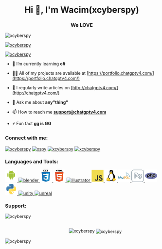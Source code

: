 <h1 align="center">Hi 👋, I'm Wacim(xcyberspy)</h1>
<h3 align="center">We LOVE <P></h3>

<p align="left"> <img src="https://komarev.com/ghpvc/?username=xcyberspy&label=Profile%20views&color=0e75b6&style=flat" alt="xcyberspy" /> </p>

<p align="left"> <a href="https://github.com/ryo-ma/github-profile-trophy"><img src="https://github-profile-trophy.vercel.app/?username=xcyberspy" alt="xcyberspy" /></a> </p>

<p align="left"> <a href="https://twitter.com/xcyberspy" target="blank"><img src="https://img.shields.io/twitter/follow/xcyberspy?logo=twitter&style=for-the-badge" alt="xcyberspy" /></a> </p>

- 🌱 I’m currently learning **c#**

- 👨‍💻 All of my projects are available at [https://portfolio.chatgptv4.com/](https://portfolio.chatgptv4.com/)

- 📝 I regularly write articles on [http://chatgptv4.com/](http://chatgptv4.com/)

- 💬 Ask me about **any"thing"**

- 📫 How to reach me **support@chatgptv4.com**

- ⚡ Fun fact **gg is GG**

<h3 align="left">Connect with me:</h3>
<p align="left">
<a href="https://twitter.com/xcyberspy" target="blank"><img align="center" src="https://raw.githubusercontent.com/rahuldkjain/github-profile-readme-generator/master/src/images/icons/Social/twitter.svg" alt="xcyberspy" height="30" width="40" /></a>
<a href="https://linkedin.com/in/xspy" target="blank"><img align="center" src="https://raw.githubusercontent.com/rahuldkjain/github-profile-readme-generator/master/src/images/icons/Social/linked-in-alt.svg" alt="xspy" height="30" width="40" /></a>
<a href="https://instagram.com/xcyberspy" target="blank"><img align="center" src="https://raw.githubusercontent.com/rahuldkjain/github-profile-readme-generator/master/src/images/icons/Social/instagram.svg" alt="xcyberspy" height="30" width="40" /></a>
<a href="https://www.youtube.com/c/xcyberspy" target="blank"><img align="center" src="https://raw.githubusercontent.com/rahuldkjain/github-profile-readme-generator/master/src/images/icons/Social/youtube.svg" alt="xcyberspy" height="30" width="40" /></a>
</p>

<h3 align="left">Languages and Tools:</h3>
<p align="left"> <a href="https://developer.android.com" target="_blank" rel="noreferrer"> <img src="https://raw.githubusercontent.com/devicons/devicon/master/icons/android/android-original-wordmark.svg" alt="android" width="40" height="40"/> </a> <a href="https://www.blender.org/" target="_blank" rel="noreferrer"> <img src="https://download.blender.org/branding/community/blender_community_badge_white.svg" alt="blender" width="40" height="40"/> </a> <a href="https://www.w3schools.com/css/" target="_blank" rel="noreferrer"> <img src="https://raw.githubusercontent.com/devicons/devicon/master/icons/css3/css3-original-wordmark.svg" alt="css3" width="40" height="40"/> </a> <a href="https://www.w3.org/html/" target="_blank" rel="noreferrer"> <img src="https://raw.githubusercontent.com/devicons/devicon/master/icons/html5/html5-original-wordmark.svg" alt="html5" width="40" height="40"/> </a> <a href="https://www.adobe.com/in/products/illustrator.html" target="_blank" rel="noreferrer"> <img src="https://www.vectorlogo.zone/logos/adobe_illustrator/adobe_illustrator-icon.svg" alt="illustrator" width="40" height="40"/> </a> <a href="https://developer.mozilla.org/en-US/docs/Web/JavaScript" target="_blank" rel="noreferrer"> <img src="https://raw.githubusercontent.com/devicons/devicon/master/icons/javascript/javascript-original.svg" alt="javascript" width="40" height="40"/> </a> <a href="https://www.linux.org/" target="_blank" rel="noreferrer"> <img src="https://raw.githubusercontent.com/devicons/devicon/master/icons/linux/linux-original.svg" alt="linux" width="40" height="40"/> </a> <a href="https://www.mysql.com/" target="_blank" rel="noreferrer"> <img src="https://raw.githubusercontent.com/devicons/devicon/master/icons/mysql/mysql-original-wordmark.svg" alt="mysql" width="40" height="40"/> </a> <a href="https://www.photoshop.com/en" target="_blank" rel="noreferrer"> <img src="https://raw.githubusercontent.com/devicons/devicon/master/icons/photoshop/photoshop-line.svg" alt="photoshop" width="40" height="40"/> </a> <a href="https://www.php.net" target="_blank" rel="noreferrer"> <img src="https://raw.githubusercontent.com/devicons/devicon/master/icons/php/php-original.svg" alt="php" width="40" height="40"/> </a> <a href="https://www.python.org" target="_blank" rel="noreferrer"> <img src="https://raw.githubusercontent.com/devicons/devicon/master/icons/python/python-original.svg" alt="python" width="40" height="40"/> </a> <a href="https://unity.com/" target="_blank" rel="noreferrer"> <img src="https://www.vectorlogo.zone/logos/unity3d/unity3d-icon.svg" alt="unity" width="40" height="40"/> </a> <a href="https://unrealengine.com/" target="_blank" rel="noreferrer"> <img src="https://raw.githubusercontent.com/kenangundogan/fontisto/036b7eca71aab1bef8e6a0518f7329f13ed62f6b/icons/svg/brand/unreal-engine.svg" alt="unreal" width="40" height="40"/> </a> </p>

<h3 align="left">Support:</h3>
<p><a href="https://www.buymeacoffee.com/xcyberspy"> <img align="left" src="https://cdn.buymeacoffee.com/buttons/v2/default-yellow.png" height="50" width="210" alt="xcyberspy" /></a></p><br><br>

<p><img align="left" src="https://github-readme-stats.vercel.app/api/top-langs?username=xcyberspy&show_icons=true&locale=en&layout=compact" alt="xcyberspy" /></p>

<p>&nbsp;<img align="center" src="https://github-readme-stats.vercel.app/api?username=xcyberspy&show_icons=true&locale=en" alt="xcyberspy" /></p>

<p><img align="center" src="https://github-readme-streak-stats.herokuapp.com/?user=xcyberspy&" alt="xcyberspy" /></p>
